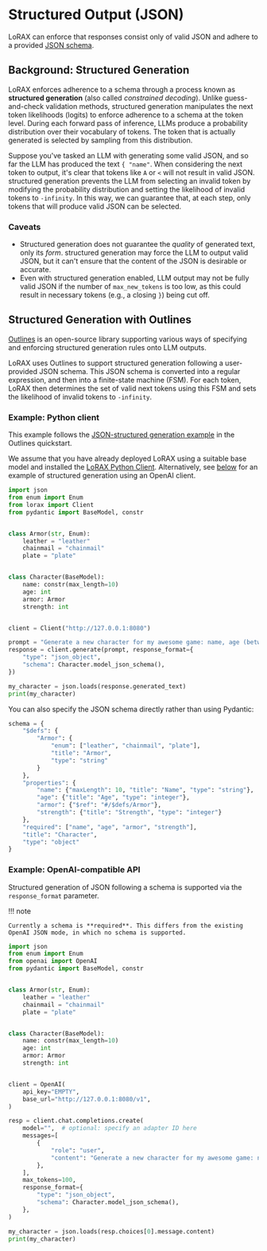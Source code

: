 # Structured Output (JSON)

LoRAX can enforce that responses consist only of valid JSON and adhere to a provided [JSON schema](https://json-schema.org/).

## Background: Structured Generation

LoRAX enforces adherence to a schema through a process known as **structured generation** (also called *constrained decoding*). 
Unlike guess-and-check validation methods, structured generation manipulates the next token likelihoods (logits) to enforce adherence to a schema at the token level. During each forward pass of inference, LLMs produce a probability distribution over their vocabulary of tokens. The token 
that is actually generated is selected by sampling from this distribution. 

Suppose you've tasked an LLM with generating some valid JSON, and so far the LLM has produced the text `{ "name"`. When 
considering the next token to output, it's clear that tokens like `A` or `<` will not result in valid JSON. structured generation
prevents the LLM from selecting an invalid token by modifying the probability distribution and setting the likelihood of
invalid tokens to `-infinity`. In this way, we can guarantee that, at each step, only tokens that will produce
valid JSON can be selected.

### Caveats

* Structured generation does not guarantee the _quality_ of generated text, only its _form_. structured
generation may force the LLM to output valid JSON, but it can't ensure that the content of the JSON is desirable or accurate.
* Even with structured generation enabled, LLM output may not be fully valid JSON if the number of `max_new_tokens` is too low,
    as this could result in necessary tokens (e.g., a closing `}`) being cut off.

## Structured Generation with Outlines

[Outlines](https://github.com/outlines-dev/outlines) is an open-source library supporting various ways of specifying and enforcing
structured generation rules onto LLM outputs.

LoRAX uses Outlines to support structured generation following a user-provided JSON schema. This JSON schema is
converted into a regular expression, and then into a finite-state machine (FSM). For each token, LoRAX then determines the set of
valid next tokens using this FSM and sets the likelihood of invalid tokens to `-infinity`.

### Example: Python client

This example follows the [JSON-structured generation example](https://outlines-dev.github.io/outlines/quickstart/#json-structured-generation) in the Outlines quickstart.

We assume that you have already deployed LoRAX using a suitable base model and installed the [LoRAX Python Client](../reference/python_client.md).
Alternatively, see [below](structured_output.md#openai-compatible-api) for an example of structured generation using an 
OpenAI client.

```python
import json
from enum import Enum
from lorax import Client
from pydantic import BaseModel, constr


class Armor(str, Enum):
    leather = "leather"
    chainmail = "chainmail"
    plate = "plate"


class Character(BaseModel):
    name: constr(max_length=10)
    age: int
    armor: Armor
    strength: int


client = Client("http://127.0.0.1:8080")

prompt = "Generate a new character for my awesome game: name, age (between 1 and 99), armor and strength. "
response = client.generate(prompt, response_format={
    "type": "json_object",
    "schema": Character.model_json_schema(),
})

my_character = json.loads(response.generated_text)
print(my_character)
```

You can also specify the JSON schema directly rather than using Pydantic:

```python
schema = {
    "$defs": {
        "Armor": {
            "enum": ["leather", "chainmail", "plate"],
            "title": "Armor",
            "type": "string"
        }
    },
    "properties": {
        "name": {"maxLength": 10, "title": "Name", "type": "string"},
        "age": {"title": "Age", "type": "integer"},
        "armor": {"$ref": "#/$defs/Armor"},
        "strength": {"title": "Strength", "type": "integer"}
    },
    "required": ["name", "age", "armor", "strength"],
    "title": "Character",
    "type": "object"
}
```

### Example: OpenAI-compatible API

Structured generation of JSON following a schema is supported via the `response_format` parameter.

!!! note

    Currently a schema is **required**. This differs from the existing OpenAI JSON mode, in which no schema is supported.

```python
import json
from enum import Enum
from openai import OpenAI
from pydantic import BaseModel, constr


class Armor(str, Enum):
    leather = "leather"
    chainmail = "chainmail"
    plate = "plate"


class Character(BaseModel):
    name: constr(max_length=10)
    age: int
    armor: Armor
    strength: int


client = OpenAI(
    api_key="EMPTY",
    base_url="http://127.0.0.1:8080/v1",
)

resp = client.chat.completions.create(
    model="",  # optional: specify an adapter ID here
    messages=[
        {
            "role": "user",
            "content": "Generate a new character for my awesome game: name, age (between 1 and 99), armor and strength. ",
        },
    ],
    max_tokens=100,
    response_format={
        "type": "json_object",
        "schema": Character.model_json_schema(),
    },
)

my_character = json.loads(resp.choices[0].message.content)
print(my_character)
```


